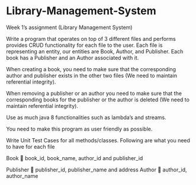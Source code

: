 # Library-Management-System

Week 1’s assignment (Library Management System)

Write a program that operates on top of 3 different files and performs provides CRUD functionality for each file to the user. Each file is representing an entity, our entities are Book, Author, and Publisher. Each book has a Publisher and an Author associated with it.

When creating a book, you need to make sure that the corresponding author and publisher exists in the other two files (We need to maintain referential integrity).

When removing a publisher or an author you need to make sure that the corresponding books for the publisher or the author is deleted (We need to maintain referential integrity).

Use as much java 8 functionalities such as lambda’s and streams.

You need to make this program as user friendly as possible.

Write Unit Test Cases for all methods/classes.
Following are what you need to have for each file

Book  book_id, book_name, author_id and publisher_id

Publisher  publisher_id, publisher_name and address
Author  author_id, author_name
